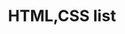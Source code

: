---
title: HTML,CSS list
permalink: /categories/HTML,CSS/
layout: category
author_profile: true
taxonomy: HTML,CSS
---